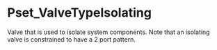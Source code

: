 # Pset_ValveTypeIsolating

Valve that is used to isolate system components.
Note that an isolating valve is constrained to have a 2 port pattern.
